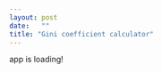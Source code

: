 ```yaml
---
layout: post
date:   ""
title: "Gini coefficient calculator"
---
```

<script src="https://bshlgrs.github.io/economics-demos/build/bundle.js"></script>

<div class="react-demo" data-demo-name="gini-demo">
  app is loading!
</div>

<script defer>
  loadAllDemos();
</script>
